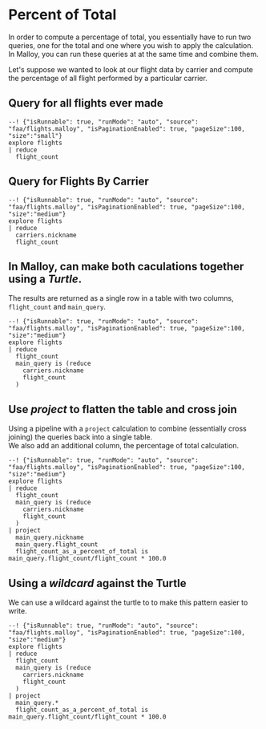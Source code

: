 # Percent of Total
In order to compute a percentage of total, you essentially have to run two queries, one for 
the total and one where you wish to apply the calculation.  In Malloy, you can run these queries at 
at the same time and combine them.

Let's suppose we wanted to look at our flight data by carrier and compute the percentage of all 
flight performed by a particular carrier.

## Query for all flights ever made
```malloy
--! {"isRunnable": true, "runMode": "auto", "source": "faa/flights.malloy", "isPaginationEnabled": true, "pageSize":100, "size":"small"}
explore flights 
| reduce
  flight_count
```

## Query for Flights By Carrier
```malloy
--! {"isRunnable": true, "runMode": "auto", "source": "faa/flights.malloy", "isPaginationEnabled": true, "pageSize":100, "size":"medium"}
explore flights 
| reduce
  carriers.nickname
  flight_count
```

## In Malloy, can make both caculations together using a *Turtle*.  
The results are returned as a single row in a table with two columns, `flight_count` and `main_query`.
```malloy
--! {"isRunnable": true, "runMode": "auto", "source": "faa/flights.malloy", "isPaginationEnabled": true, "pageSize":100, "size":"medium"}
explore flights 
| reduce
  flight_count
  main_query is (reduce
    carriers.nickname
    flight_count
  )
```

## Use *project* to flatten the table and cross join
Using a pipeline with a `project` calculation to combine (essentially cross joining) the queries back into a single table.  
We also add an additional column, the percentage of total calculation.
```malloy
--! {"isRunnable": true, "runMode": "auto", "source": "faa/flights.malloy", "isPaginationEnabled": true, "pageSize":100, "size":"medium"}
explore flights 
| reduce
  flight_count
  main_query is (reduce
    carriers.nickname
    flight_count
  )
| project
  main_query.nickname
  main_query.flight_count
  flight_count_as_a_percent_of_total is main_query.flight_count/flight_count * 100.0

```

## Using a *wildcard* against the Turtle
We can use a wildcard against the turtle to to make this pattern easier to write.
```malloy
--! {"isRunnable": true, "runMode": "auto", "source": "faa/flights.malloy", "isPaginationEnabled": true, "pageSize":100, "size":"medium"}
explore flights 
| reduce
  flight_count
  main_query is (reduce
    carriers.nickname
    flight_count
  )
| project
  main_query.*
  flight_count_as_a_percent_of_total is main_query.flight_count/flight_count * 100.0

```

